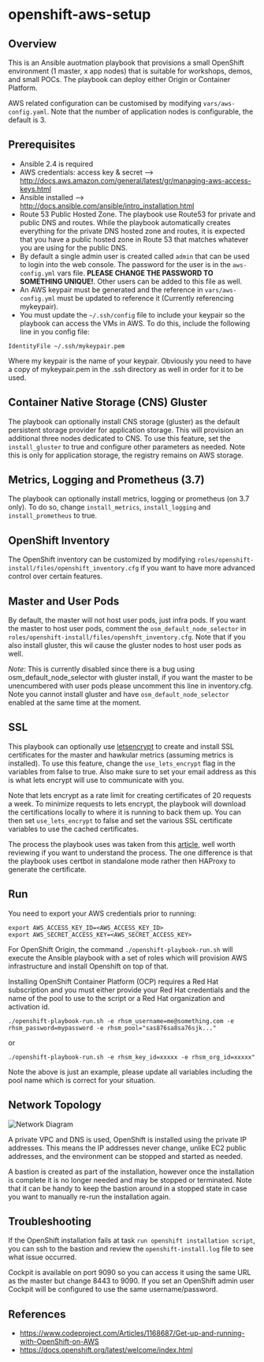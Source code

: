 # openshift-aws-setup

## Overview

This is an Ansible auotmation playbook that provisions a small OpenShift environment (1 master, x app nodes) that is suitable for workshops, demos, and small POCs. The playbook can deploy either Origin or Container Platform.

AWS related configuration can be customised by modifying ```vars/aws-config.yaml```. Note that the number of application nodes is configurable, the default is 3.

## Prerequisites

 - Ansible 2.4 is required
 - AWS credentials: access key & secret --> http://docs.aws.amazon.com/general/latest/gr/managing-aws-access-keys.html
 - Ansible installed --> http://docs.ansible.com/ansible/intro_installation.html
 - Route 53 Public Hosted Zone. The playbook use Route53 for private and public DNS and routes. While the playbook automatically creates everything for the private DNS hosted zone and routes, it is expected that you have a public hosted zone in Route 53 that matches whatever you are using for the public DNS.
 - By default a single admin user is created called ```admin``` that can be used to login into the web console. The password for the user is in the ```aws-config.yml``` vars file. __PLEASE CHANGE THE PASSWORD TO SOMETHING UNIQUE!__. Other users can be added to this file as well.
 - An AWS keypair must be generated and the reference in ```vars/aws-config.yml``` must be updated to reference it (Currently referencing mykeypair).
 - You must update the ```~/.ssh/config``` file to include your keypair so the playbook can access the VMs in AWS. To do this, include the following line in you config file:

 ```
 IdentityFile ~/.ssh/mykeypair.pem
 ```

Where my keypair is the name of your keypair. Obviously you need to have a copy of mykeypair.pem in the .ssh directory as well in order for it to be used.

## Container Native Storage (CNS) Gluster

The playbook can optionally install CNS storage (gluster) as the default persistent storage provider for application storage. This will provision an additional three nodes dedicated to CNS. To use this feature, set the ```install_gluster``` to true and configure other parameters as needed. Note this is only for application storage, the registry remains on AWS storage.

## Metrics, Logging and Prometheus (3.7)

The playbook can optionally install metrics, logging or prometheus (on 3.7 only). To do so, change ```install_metrics```, ```install_logging``` and ```install_prometheus``` to true.

## OpenShift Inventory

The OpenShift inventory can be customized by modifying ```roles/openshift-install/files/openshift_inventory.cfg``` if you want to have more advanced control over certain features.

## Master and User Pods

By default, the master will not host user pods, just infra pods. If you want the master to host user pods, comment the ```osm_default_node_selector``` in ```roles/openshift-install/files/openshft_inventory.cfg```. Note that if you also install
gluster, this wil cause the gluster nodes to host user pods as well.

_Note:_ This is currently disabled since there is a bug using osm_default_node_selector with gluster install, if you want the master to be unencumbered with user pods please uncomment this line in inventory.cfg. Note you cannot install gluster and have ```osm_default_node_selector``` enabled at the same time at the moment.

## SSL

This playbook can optionally use [letsencrypt](https://letsencrypt.org) to create and install SSL certificates for the master and hawkular metrics (assuming metrics is installed). To use this
feature, change the ```use_lets_encrypt``` flag in the variables from false to true. Also make sure to set your email address as this is what lets encrypt will use to communicate with you.

Note that lets encrypt as a rate limit for creating certificates of 20 requests a week. To minimize requests to lets encrypt, the playbook will download the certifications locally to where it is running to back them up. You can then set ```use_lets_encrypt``` to false and set the various SSL certificate variables to use the cached certificates.

The process the playbook uses was taken from this [article](https://www.redpill-linpro.com/sysadvent/2017/12/15/letsencrypt-on-openshift.html), well worth reviewing if you want to understand the process. The one difference is that the playbook uses certbot in standalone mode rather then HAProxy to generate the certificate.

## Run

You need to export your AWS credentials prior to running:

```
export AWS_ACCESS_KEY_ID=<AWS_ACCESS_KEY_ID>
export AWS_SECRET_ACCESS_KEY=<AWS_SECRET_ACCESS_KEY>
```

For OpenShift Origin, the command ```./openshift-playbook-run.sh``` will execute the Ansible playbook
with a set of roles which will provision AWS infrastructure and install Openshift on top of that.

Installing OpenShift Container Platform (OCP) requires a Red Hat subscription and you must either provide your Red Hat credentials
and the name of the pool to use to the script or a Red Hat organization and activation id.

```
./openshift-playbook-run.sh -e rhsm_username=me@something.com -e rhsm_password=mypassword -e rhsm_pool="sas876sa8sa76sjk..."
```
or
```
./openshift-playbook-run.sh -e rhsm_key_id=xxxxx -e rhsm_org_id=xxxxx"
```
Note the above is just an example, please update all variables including the pool name which is correct for your situation.

## Network Topology

![Network Diagram](./docs/network-topology-openshift.jpg)

A private VPC and DNS is used, OpenShift is installed using the private IP addresses. This means the IP addresses never change, unlike EC2 public addresses, and the environment can be stopped and started as needed.

A bastion is created as part of the installation, however once the installation is complete it is no longer needed and may be stopped or terminated. Note that it can be handy to keep the bastion around in a stopped state in case you want to manually re-run the installation again.

## Troubleshooting

If the OpenShift installation fails at task ```run openshift installation script```, you can ssh to the bastion and review the ```openshift-install.log``` file to see what issue occurred.

Cockpit is available on port 9090 so you can access it using the same URL as the master but change 8443 to 9090. If you set an OpenShift admin user Cockpit will be configured to use the same username/password.

## References

 - https://www.codeproject.com/Articles/1168687/Get-up-and-running-with-OpenShift-on-AWS
 - https://docs.openshift.org/latest/welcome/index.html
 
